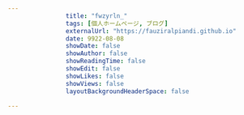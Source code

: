 ---
                title: "fwzyrln_"
                tags: [個人ホームページ, ブログ]
                externalUrl: "https://fauziralpiandi.github.io"
                date: 9922-08-08
                showDate: false
                showAuthor: false
                showReadingTime: false
                showEdit: false
                showLikes: false
                showViews: false
                layoutBackgroundHeaderSpace: false
                ---

